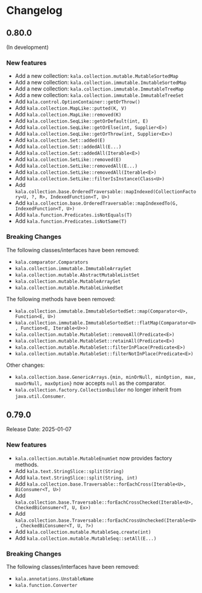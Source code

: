 # Changelog

## 0.80.0

(In development)

### New features

* Add a new collection: `kala.collection.mutable.MutableSortedMap`
* Add a new collection: `kala.collection.immutable.ImutableSortedMap`
* Add a new collection: `kala.collection.immutable.ImmutableTreeMap`
* Add a new collection: `kala.collection.immutable.ImmutableTreeSet`
* Add `kala.control.OptionContainer::getOrThrow()`
* Add `kala.collection.MapLike::putted(K, V)`
* Add `kala.collection.MapLike::removed(K)`
* Add `kala.collection.SeqLike::getOrDefault(int, E)`
* Add `kala.collection.SeqLike::getOrElse(int, Supplier<E>)`
* Add `kala.collection.SeqLike::getOrThrow(int, Supplier<Ex>)`
* Add `kala.collection.Set::added(E)`
* Add `kala.collection.Set::addedAll(E...)`
* Add `kala.collection.Set::addedAll(Iterable<E>)`
* Add `kala.collection.SetLike::removed(E)`
* Add `kala.collection.SetLike::removedAll(E...)`
* Add `kala.collection.SetLike::removedAll(Iterable<E>)`
* Add `kala.collection.SetLike::filterIsInstance(Class<U>)`
* Add `kala.collection.base.OrderedTraversable::mapIndexed(CollectionFactory<U, ?, R>, IndexedFunction<T, U>)`
* Add `kala.collection.base.OrderedTraversable::mapIndexedTo(G, IndexedFunction<T, U>)`
* Add `kala.function.Predicates.isNotEquals(T)`
* Add `kala.function.Predicates.isNotSame(T)`

### Breaking Changes

The following classes/interfaces have been removed:

* `kala.comparator.Comparators`
* `kala.collection.immutable.ImmutableArraySet`
* `kala.collection.mutable.AbstractMutableListSet`
* `kala.collection.mutable.MutableArraySet`
* `kala.collection.mutable.MutableLinkedSet`

The following methods have been removed:

* `kala.collection.immutable.ImmutableSortedSet::map(Comparator<U>, Function<E, U>)`
* `kala.collection.immutable.ImmutableSortedSet::flatMap(Comparator<U>, Function<E, Iterable<U>>)`
* `kala.collection.mutable.MutableSet::removeAll(Predicate<E>)`
* `kala.collection.mutable.MutableSet::retainAll(Predicate<E>)`
* `kala.collection.mutable.MutableSet::filterInPlace(Predicate<E>)`
* `kala.collection.mutable.MutableSet::filterNotInPlace(Predicate<E>)`

Other changes:

* `kala.collection.base.GenericArrays.{min, minOrNull, minOption, max, maxOrNull, maxOption}` now accepts `null` as the comparator.
* `kala.collection.factory.CollectionBuilder` no longer inherit from `java.util.Consumer`.

## 0.79.0

Release Date: 2025-01-07

### New features

* `kala.collection.mutable.MutableEnumSet` now provides factory methods.
* Add `kala.text.StringSlice::split(String)`
* Add `kala.text.StringSlice::split(String, int)`
* Add `kala.collection.base.Traversable::forEachCross(Iterable<U>, BiConsumer<T, U>)`
* Add `kala.collection.base.Traversable::forEachCrossChecked(Iterable<U>, CheckedBiConsumer<T, U, Ex>)`
* Add `kala.collection.base.Traversable::forEachCrossUnchecked(Iterable<U>, CheckedBiConsumer<T, U, ?>)`
* Add `kala.collection.mutable.MutableSeq.create(int)`
* Add `kala.collection.mutable.MutableSeq::setAll(E...)`

### Breaking Changes

The following classes/interfaces have been removed:

* `kala.annotations.UnstableName`
* `kala.function.Converter`
